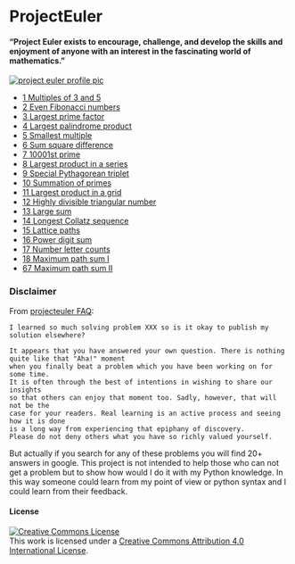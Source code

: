 # ProjectEuler
#### “Project Euler exists to encourage, challenge, and develop the skills and enjoyment of anyone with an interest in the fascinating world of mathematics.”

[![project euler profile pic](https://projecteuler.net/profile/Yadkee.png "Project Euler User")](https://projecteuler.net/)

- [1	Multiples of 3 and 5	](/problems[1-25]/problemproblem001.py)
- [2	Even Fibonacci numbers	](/problems[1-25]/problemproblem002.py)
- [3	Largest prime factor	](/problems[1-25]/problemproblem003.py)
- [4	Largest palindrome product	](/problems[1-25]/problemproblem004.py)
- [5	Smallest multiple	](/problems[1-25]/problemproblem005.py)
- [6	Sum square difference	](/problems[1-25]/problemproblem006.py)
- [7	10001st prime	](/problems[1-25]/problemproblem007.py)
- [8	Largest product in a series	](/problems[1-25]/problemproblem008.py)
- [9	Special Pythagorean triplet	](/problems[1-25]/problemproblem009.py)
- [10	Summation of primes	](/problems[1-25]/problemproblem010.py)
- [11	Largest product in a grid	](/problems[1-25]/problemproblem011.py)
- [12	Highly divisible triangular number	](/problems[1-25]/problemproblem012.py)
- [13	Large sum	](/problems[1-25]/problemproblem013.py)
- [14	Longest Collatz sequence	](/problems[1-25]/problemproblem014.py)
- [15	Lattice paths	](/problems[1-25]/problemproblem015.py)
- [16	Power digit sum	](/problems[1-25]/problemproblem016.py)
- [17	Number letter counts	](/problems[1-25]/problemproblem017.py)
- [18	Maximum path sum I	](/problems[1-25]/problemproblem018.py)
- [67	Maximum path sum II	](/problems[51-75]/problemproblem067.py)

### Disclaimer
From [projecteuler FAQ](https://projecteuler.net/about "Project Euler FAQ"):
```
I learned so much solving problem XXX so is it okay to publish my solution elsewhere?

It appears that you have answered your own question. There is nothing quite like that "Aha!" moment
when you finally beat a problem which you have been working on for some time.
It is often through the best of intentions in wishing to share our insights
so that others can enjoy that moment too. Sadly, however, that will not be the
case for your readers. Real learning is an active process and seeing how it is done
is a long way from experiencing that epiphany of discovery.
Please do not deny others what you have so richly valued yourself.
```

But actually if you search for any of these problems you will find 20+ answers in google.
This project is not intended to help those who can not get a problem but to show
how would I do it with my Python knowledge. In this way someone could learn from my
point of view or python syntax and I could learn from their feedback.

#### License
<a rel="license" href="http://creativecommons.org/licenses/by/4.0/"><img alt="Creative Commons License" style="border-width:0" src="https://i.creativecommons.org/l/by/4.0/80x15.png" /></a><br />This work is licensed under a <a rel="license" href="http://creativecommons.org/licenses/by/4.0/">Creative Commons Attribution 4.0 International License</a>.